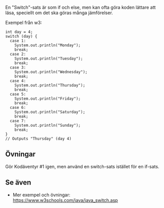 En "Switch"-sats är som if och else, men kan ofta göra koden lättare att läsa, speciellt om det ska göras många jämförelser.

Exempel från w3:

    int day = 4;
    switch (day) {
      case 1:
        System.out.println("Monday");
        break;
      case 2:
        System.out.println("Tuesday");
        break;
      case 3:
        System.out.println("Wednesday");
        break;
      case 4:
        System.out.println("Thursday");
        break;
      case 5:
        System.out.println("Friday");
        break;
      case 6:
        System.out.println("Saturday");
        break;
      case 7:
        System.out.println("Sunday");
        break;
    }
    // Outputs "Thursday" (day 4)

## Övningar

Gör Kodäventyr #1 igen, men använd en switch-sats istället för en if-sats.

## Se även

* Mer exempel och övningar: https://www.w3schools.com/java/java_switch.asp